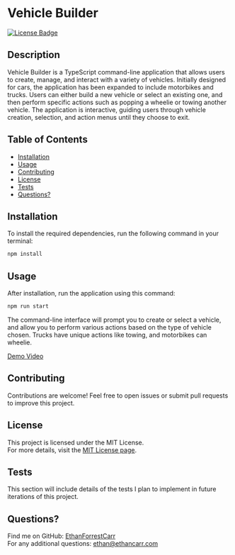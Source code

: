# Vehicle Builder

[![License Badge](https://img.shields.io/badge/License-MIT-blue.svg)](https://opensource.org/licenses/MIT)

## Description
Vehicle Builder is a TypeScript command-line application that allows users to create, manage, and interact with a variety of vehicles. Initially designed for cars, the application has been expanded to include motorbikes and trucks. Users can either build a new vehicle or select an existing one, and then perform specific actions such as popping a wheelie or towing another vehicle. The application is interactive, guiding users through vehicle creation, selection, and action menus until they choose to exit.

## Table of Contents
- [Installation](#installation)
- [Usage](#usage)
- [Contributing](#contributing)
- [License](#license)
- [Tests](#tests)
- [Questions?](#questions)

## Installation
To install the required dependencies, run the following command in your terminal:

```bash
npm install
```

## Usage
After installation, run the application using this command:

```bash
npm run start
```

The command-line interface will prompt you to create or select a vehicle, and allow you to perform various actions based on the type of vehicle chosen. Trucks have unique actions like towing, and motorbikes can wheelie.

[Demo Video](https://app.screencastify.com/v3/watch/VXNacsmsUBdTT7yqwdQB)

## Contributing
Contributions are welcome! Feel free to open issues or submit pull requests to improve this project.

## License
This project is licensed under the MIT License.  
For more details, visit the [MIT License page](https://opensource.org/licenses/MIT).

## Tests
This section will include details of the tests I plan to implement in future iterations of this project.

## Questions?
Find me on GitHub: [EthanForrestCarr](https://github.com/EthanForrestCarr)  
For any additional questions: ethan@ethancarr.com